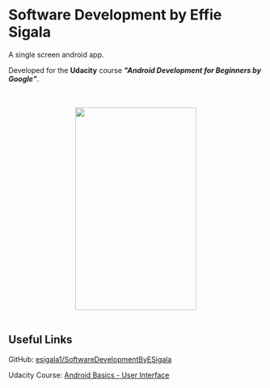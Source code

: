 Software Development by Effie Sigala
===================================

A single screen android app.

Developed for the **Udacity** course **_"Android Development for Beginners by Google"_**.

<div align="center">
  <br><br>
  <img src="https://c1.staticflickr.com/3/2928/33750661832_16df99d236.jpg" height="400" width="240"></img>
  <br><br>
</div>

Useful Links
--------------

GitHub: [esigala1/SoftwareDevelopmentByESigala](https://github.com/esigala1/SoftwareDevelopmentByESigala.git)

Udacity Course: [Android Basics - User Interface](https://www.udacity.com/course/android-development-for-beginners--ud837)
